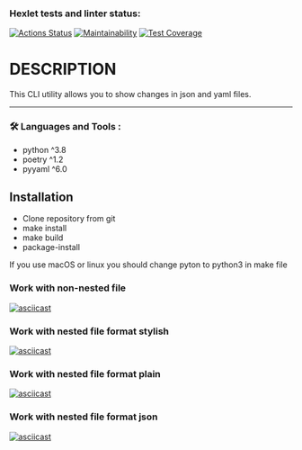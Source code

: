 ### Hexlet tests and linter status:
[![Actions Status](https://github.com/sergey-emelyanov/python-project-50/workflows/hexlet-check/badge.svg)](https://github.com/sergey-emelyanov/python-project-50/actions) 
[![Maintainability](https://api.codeclimate.com/v1/badges/3bfd70fac20d9d4ab12d/maintainability)](https://codeclimate.com/github/sergey-emelyanov/python-project-50/maintainability)
[![Test Coverage](https://api.codeclimate.com/v1/badges/3bfd70fac20d9d4ab12d/test_coverage)](https://codeclimate.com/github/sergey-emelyanov/python-project-50/test_coverage)

# DESCRIPTION

This CLI utility allows you to show changes in json and yaml files.

___
### :hammer_and_wrench: Languages and Tools :
- python  ^3.8
- poetry  ^1.2
- pyyaml  ^6.0


## Installation
- Clone repository from git 
- make install
- make build
- package-install

If you use macOS or linux you should change pyton to python3 in make file

### Work with non-nested file

[![asciicast](https://asciinema.org/a/XAqhLyNFpppZ243VVPOhJXs6X.svg)](https://asciinema.org/a/XAqhLyNFpppZ243VVPOhJXs6X)

### Work with nested file format stylish

[![asciicast](https://asciinema.org/a/WTsNCMdouovxvvJLf9b0Pikmo.svg)](https://asciinema.org/a/WTsNCMdouovxvvJLf9b0Pikmo)

### Work with nested file format plain

[![asciicast](https://asciinema.org/a/BdLLeQnTqVW7Q8HJfITw66e4C.svg)](https://asciinema.org/a/BdLLeQnTqVW7Q8HJfITw66e4C)

### Work with nested file format json

[![asciicast](https://asciinema.org/a/qIgNX8qCaMyLFtY4TeyrZmGlD.svg)](https://asciinema.org/a/qIgNX8qCaMyLFtY4TeyrZmGlD)